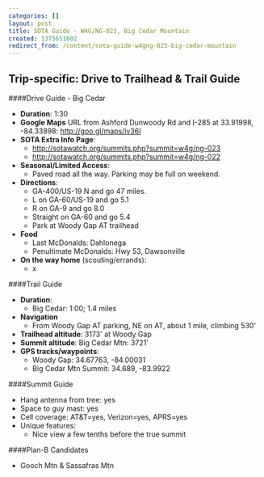 ```yaml
---
categories: []
layout: post
title: SOTA Guide - W4G/NG-023, Big Cedar Mountain
created: 1375651602
redirect_from: /content/sota-guide-w4gng-023-big-cedar-mountain
---
```

Trip-specific: Drive to Trailhead & Trail Guide
--------------------------------------------------------
####Drive Guide - Big Cedar

* **Duration**: 1:30
* **Google Maps** URL from Ashford Dunwoody Rd and I-285 at 33.91998, -84.33898: http://goo.gl/maps/iv36I
* **SOTA Extra Info Page**: 
    * http://sotawatch.org/summits.php?summit=w4g/ng-023
    * http://sotawatch.org/summits.php?summit=w4g/ng-022
* **Seasonal/Limited Access**:
    * Paved road all the way.  Parking may be full on weekend.
* **Directions**:
    * GA-400/US-19 N and go 47 miles.
    * L on GA-60/US-19 and go 5.1
    * R on GA-9 and go 8.0
    * Straight on GA-60 and go 5.4
    * Park at Woody Gap AT trailhead
* **Food**
    * Last McDonalds: Dahlonega
    * Penultimate McDonalds: Hwy 53, Dawsonville
* **On the way home** (scouting/errands):
    * x

####Trail Guide

* **Duration**:
    * Big Cedar: 1:00; 1.4 miles
* **Navigation**
    * From Woody Gap AT parking, NE on AT, about 1 mile, climbing 530'
* **Trailhead altitude**: 3173' at Woody Gap
* **Summit altitude**: Big Cedar Mtn: 3721'
* **GPS tracks/waypoints**:
    * Woody Gap: 34.67763, -84.00031
    * Big Cedar Mtn Summit: 34.689, -83.9922

####Summit Guide

* Hang antenna from tree: yes
* Space to guy mast: yes
* Cell coverage: AT&T=yes, Verizon=yes, APRS=yes
* Unique features:
    * Nice view a few tenths before the true summit

####Plan-B Candidates

* Gooch Mtn & Sassafras Mtn
